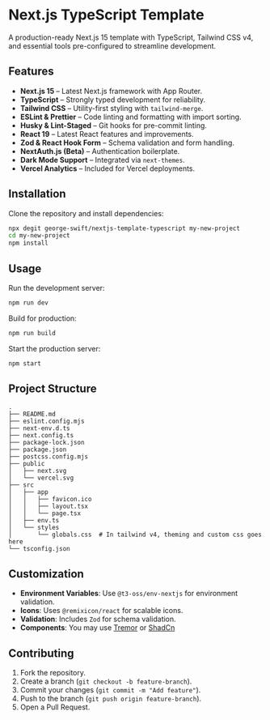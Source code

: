 # Next.js TypeScript Template

A production-ready Next.js 15 template with TypeScript, Tailwind CSS v4, and essential tools pre-configured to streamline development.

## Features

- **Next.js 15** – Latest Next.js framework with App Router.
- **TypeScript** – Strongly typed development for reliability.
- **Tailwind CSS** – Utility-first styling with `tailwind-merge`.
- **ESLint & Prettier** – Code linting and formatting with import sorting.
- **Husky & Lint-Staged** – Git hooks for pre-commit linting.
- **React 19** – Latest React features and improvements.
- **Zod & React Hook Form** – Schema validation and form handling.
- **NextAuth.js (Beta)** – Authentication boilerplate.
- **Dark Mode Support** – Integrated via `next-themes`.
- **Vercel Analytics** – Included for Vercel deployments.

## Installation

Clone the repository and install dependencies:

```sh
npx degit george-swift/nextjs-template-typescript my-new-project
cd my-new-project
npm install
```

## Usage

Run the development server:

```sh
npm run dev
```

Build for production:

```sh
npm run build
```

Start the production server:

```sh
npm start
```

## Project Structure

```
.
├── README.md
├── eslint.config.mjs
├── next-env.d.ts
├── next.config.ts
├── package-lock.json
├── package.json
├── postcss.config.mjs
├── public
│   ├── next.svg
│   └── vercel.svg
├── src
│   ├── app
│   │   ├── favicon.ico
│   │   ├── layout.tsx
│   │   └── page.tsx
│   ├── env.ts
│   └── styles
│       └── globals.css  # In tailwind v4, theming and custom css goes here
└── tsconfig.json
```

## Customization

- **Environment Variables**: Use `@t3-oss/env-nextjs` for environment validation.
- **Icons**: Uses `@remixicon/react` for scalable icons.
- **Validation**: Includes `Zod` for schema validation.
- **Components**: You may use [Tremor](https://tremor.so/docs/getting-started/installation/next) or [ShadCn](https://ui.shadcn.com/docs/installation)

## Contributing

1. Fork the repository.
2. Create a branch (`git checkout -b feature-branch`).
3. Commit your changes (`git commit -m "Add feature"`).
4. Push to the branch (`git push origin feature-branch`).
5. Open a Pull Request.
